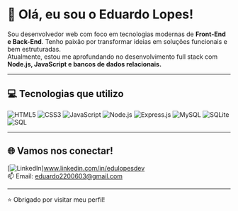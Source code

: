 # 👋 Olá, eu sou o Eduardo Lopes!

Sou desenvolvedor web com foco em tecnologias modernas de **Front-End e Back-End**. Tenho paixão por transformar ideias em soluções funcionais e bem estruturadas.  
Atualmente, estou me aprofundando no desenvolvimento full stack com **Node.js, JavaScript e bancos de dados relacionais.**

---

## 💻 Tecnologias que utilizo

![HTML5](https://img.shields.io/badge/HTML5-E44D26?style=for-the-badge&logo=html5&logoColor=white)
![CSS3](https://img.shields.io/badge/CSS3-1572B6?style=for-the-badge&logo=css3&logoColor=white)
![JavaScript](https://img.shields.io/badge/JavaScript-F7DF1E?style=for-the-badge&logo=javascript&logoColor=black)
![Node.js](https://img.shields.io/badge/Node.js-339933?style=for-the-badge&logo=nodedotjs&logoColor=white)
![Express.js](https://img.shields.io/badge/Express.js-000000?style=for-the-badge&logo=express&logoColor=white)
![MySQL](https://img.shields.io/badge/MySQL-005C84?style=for-the-badge&logo=mysql&logoColor=white)
![SQLite](https://img.shields.io/badge/SQLite-003B57?style=for-the-badge&logo=sqlite&logoColor=white)
![SQL](https://img.shields.io/badge/SQL-4479A1?style=for-the-badge&logo=postgresql&logoColor=white)

---

## 🌐 Vamos nos conectar!

[![LinkedIn](https://img.shields.io/badge/-LinkedIn-0A66C2?style=for-the-badge&logo=linkedin&logoColor=white)]www.linkedin.com/in/edulopesdev  
📫 Email: eduardo2200603@gmail.com

---

⭐️ Obrigado por visitar meu perfil!
